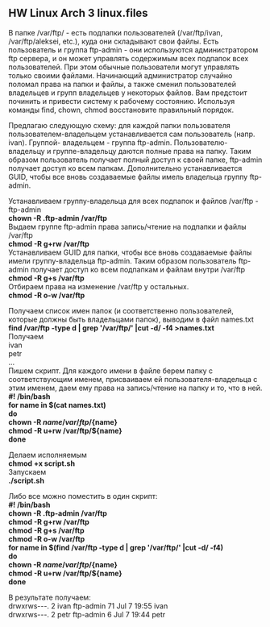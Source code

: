 ## HW Linux Arch 3 linux.files
В папке /var/ftp/ - есть подпапки пользователей (/var/ftp/ivan, /var/ftp/aleksei, etc.), куда они складывают свои файлы.
Есть пользователь и группа ftp-admin - они используются администратором ftp сервера, и он может управлять содержимым всех подпапок всех пользователей. При этом обычные пользователи могут управлять только своими файлами.
Начинающий администратор случайно поломал права на папки и файлы, а также сменил пользователей владельцев и групп владельцев у некоторых файлов. Вам предстоит починить и привести систему к рабочему состоянию.
Используя команды find, chown, chmod восстановите правильный порядок.  
  
Предлагаю следующую схему: для каждой папки пользователя пользователем-владельцем устанавливается сам пользователь (напр. ivan). Группой- владельцем - группа ftp-admin. Пользователю-владельцу и группе-владельцу даются полные права на папку.
Таким образом пользователь получает полный доступ к своей папке, ftp-admin получает доступ ко всем папкам. Дополнительно устанавливается  GUID, чтобы все вновь создаваемые файлы имель владельца группу ftp-admin.  
  
Устанавливаем группу-владельца для всех подпапок и файлов /var/ftp - ftp-admin  
**chown -R .ftp-admin /var/ftp**  
Выдаем группе ftp-admin права запись/чтение на подпапки и файлы /var/ftp  
**chmod -R g+rw /var/ftp**  
Устанавливаем GUID для папки, чтобы все вновь создаваемые файлы имели группу-владельца ftp-admin. Таким образом пользователь ftp-admin получает доступ ко всем подпапкам и файлам внутри /var/ftp  
**chmod -R g+s /var/ftp**  
Отбираем права на изменение /var/ftp у остальных.  
**chmod -R o-w /var/ftp**  

Получаем список имен папок (и соответственно пользователей, которые должны быть владельцами папок), выводим в файл names.txt  
**find /var/ftp  -type d | grep '/var/ftp/' |cut -d/ -f4 >names.txt**  
Получаем  
ivan  
petr  
…  
Пишем скрипт.  Для каждого имени в файле берем папку с соответствующим именем, присваиваем ей пользователя-владельца с этим именем, даем ему права на запись/чтение на папку и то, что в ней.  
**#! /bin/bash  
for name in $(cat names.txt)  
do  
chown -R ${name} /var/ftp/${name}  
chmod -R u+rw /var/ftp/${name}  
done**  
  
Делаем исполняемым   
**chmod +x script.sh**  
Запускаем  
**./script.sh**  
  
Либо все можно поместить в один скрипт:  
**#! /bin/bash  
chown -R .ftp-admin /var/ftp  
chmod -R g+rw /var/ftp  
chmod -R g+s /var/ftp  
chmod -R o-w /var/ftp  
for name in $(find /var/ftp  -type d | grep '/var/ftp/' |cut -d/ -f4)  
do  
chown -R ${name} /var/ftp/${name}  
chmod -R u+rw /var/ftp/${name}  
done**  
  
В результате получаем:  
drwxrws---. 2 ivan ftp-admin  71 Jul  7 19:55 ivan  
drwxrws---. 2 petr ftp-admin   6 Jul  7 19:44 petr  






















